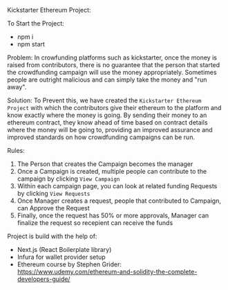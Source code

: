 Kickstarter Ethereum Project:

To Start the Project:
- npm i
- npm start

Problem: In crowfunding platforms such as kickstarter, once the money is raised from contributors, there is no guarantee that the person that started the crowdfunding campaign will use the money appropriately. Sometimes people are outright malicious and can simply take the money and "run away".

Solution: To Prevent this, we have created the `Kickstarter Ethereum Project` with which the contributors give their ethereum to the platform and know exactly where the money is going. By sending their money to an ethereum contract, they know ahead of time based on contract details where the money will be going to, providing an improved assurance and improved standards on how crowdfunding campaigns can be run.

Rules:
1. The Person that creates the Campaign becomes the manager
2. Once a Campaign is created, multiple people can contribute to the campaign by clicking `View Campaign`
3. Within each campaign page, you can look at related funding Requests by clicking `View Requests`
4. Once Manager creates a request, people that contributed to Campaign, can Approve the Request
5. Finally, once the request has 50% or more approvals, Manager can finalize the request so recepient can receive the funds

Project is build with the help of:
- Next.js (React Boilerplate library)
- Infura for wallet provider setup
- Ethereum course by Stephen Grider: https://www.udemy.com/ethereum-and-solidity-the-complete-developers-guide/